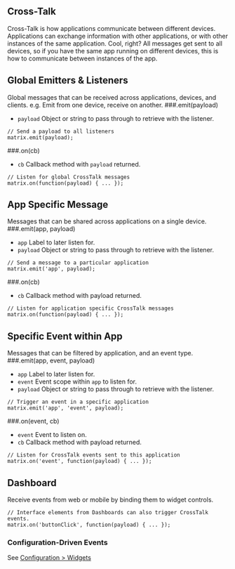 ## Cross-Talk
Cross-Talk is how applications communicate between different devices. Applications can exchange information with other applications, or with other instances of the same application. Cool, right? All messages get sent to all devices, so if you have the same app running on different devices, this is how to communicate between instances of the app.

<!-- ## Config Setup
CrossTalk requires setup in configuration to execute successfully.
### Global
```
events:
  - global
```
### App Targeted
```
events:
  - appname
```
### App/Event Targeted
```
events:
  - appname::eventname
``` -->

## Global Emitters & Listeners
Global messages that can be received across applications, devices, and clients. e.g. Emit from one device, receive on another.
###.emit(payload)
* `payload` Object or string to pass through to retrieve with the listener.
```
// Send a payload to all listeners
matrix.emit(payload);
```
###.on(cb)
* `cb` Callback method with `payload` returned.
```
// Listen for global CrossTalk messages
matrix.on(function(payload) { ... });
```

## App Specific Message
Messages that can be shared across applications on a single device.
###.emit(app, payload)
* `app` Label to later listen for.
* `payload` Object or string to pass through to retrieve with the listener.
```
// Send a message to a particular application
matrix.emit('app', payload);
```
###.on(cb)
* `cb` Callback method with payload returned.
```
// Listen for application specific CrossTalk messages
matrix.on(function(payload) { ... });
```
## Specific Event within App
Messages that can be filtered by application, and an event type.
###.emit(app, event, payload)
* `app` Label to later listen for.
* `event` Event scope within `app` to listen for.
* `payload` Object or string to pass through to retrieve with the listener.
```
// Trigger an event in a specific application
matrix.emit('app', 'event', payload);
```
###.on(event, cb)
* `event` Event to listen on.
* `cb` Callback method with payload returned.
```
// Listen for CrossTalk events sent to this application
matrix.on('event', function(payload) { ... });
```
## Dashboard
Receive events from web or mobile by binding them to widget controls.
```
// Interface elements from Dashboards can also trigger CrossTalk events.
matrix.on('buttonClick', function(payload) { ... });
```
### Configuration-Driven Events
See [Configuration > Widgets](../Configuration/widgets.md)
